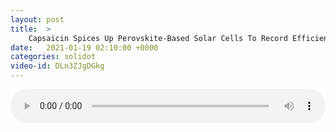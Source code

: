 ```yaml
---
layout: post
title:  >
    Capsaicin Spices Up Perovskite-Based Solar Cells To Record Efficiencies
date:   2021-01-19 02:10:00 +0000
categories: solidot
video-id: DLn3ZJgDGkg
---
```


<audio src="/assets/0e06aacb3672e4e02766c49d9a89a84a.mp3" style="width: 100%;" controls></audio>

